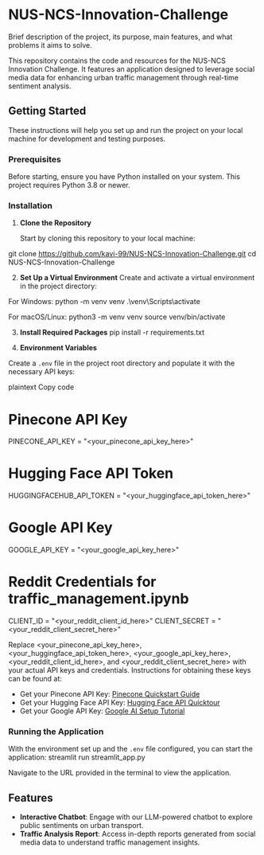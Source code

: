 # NUS-NCS-Innovation-Challenge

Brief description of the project, its purpose, main features, and what problems it aims to solve.

This repository contains the code and resources for the NUS-NCS Innovation Challenge. It features an application designed to leverage social media data for enhancing urban traffic management through real-time sentiment analysis.

## Getting Started

These instructions will help you set up and run the project on your local machine for development and testing purposes.

### Prerequisites

Before starting, ensure you have Python installed on your system. This project requires Python 3.8 or newer.

### Installation

1. **Clone the Repository**

   Start by cloning this repository to your local machine:

git clone https://github.com/kavi-99/NUS-NCS-Innovation-Challenge.git
cd NUS-NCS-Innovation-Challenge

2. **Set Up a Virtual Environment**
Create and activate a virtual environment in the project directory:

For Windows:
python -m venv venv
.\venv\Scripts\activate

For macOS/Linux:
python3 -m venv venv
source venv/bin/activate

3. **Install Required Packages**
pip install -r requirements.txt

4. **Environment Variables**

Create a `.env` file in the project root directory and populate it with the necessary API keys:

plaintext
Copy code
# Pinecone API Key
PINECONE_API_KEY = "<your_pinecone_api_key_here>"

# Hugging Face API Token
HUGGINGFACEHUB_API_TOKEN = "<your_huggingface_api_token_here>"

# Google API Key
GOOGLE_API_KEY = "<your_google_api_key_here>"

# Reddit Credentials for traffic_management.ipynb
CLIENT_ID = "<your_reddit_client_id_here>"
CLIENT_SECRET = "<your_reddit_client_secret_here>"

Replace <your_pinecone_api_key_here>, <your_huggingface_api_token_here>, <your_google_api_key_here>, <your_reddit_client_id_here>, and <your_reddit_client_secret_here> with your actual API keys and credentials. Instructions for obtaining these keys can be found at:
- Get your Pinecone API Key: [Pinecone Quickstart Guide](https://docs.pinecone.io/guides/getting-started/quickstart)
- Get your Hugging Face API Key: [Hugging Face API Quicktour](https://huggingface.co/docs/api-inference/en/quicktour)
- Get your Google API Key: [Google AI Setup Tutorial](https://ai.google.dev/tutorials/setup)

### Running the Application

With the environment set up and the `.env` file configured, you can start the application:
streamlit run streamlit_app.py

Navigate to the URL provided in the terminal to view the application.

## Features

- **Interactive Chatbot**: Engage with our LLM-powered chatbot to explore public sentiments on urban transport.
- **Traffic Analysis Report**: Access in-depth reports generated from social media data to understand traffic management insights.

